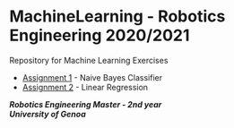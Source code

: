 # MachineLearning - Robotics Engineering 2020/2021
Repository for Machine Learning Exercises

* [Assignment 1](https://github.com/robertoalbanese/Machine-Learning/tree/master/Assignment_1) - Naive Bayes Classifier
* [Assignment 2](https://github.com/robertoalbanese/Machine-Learning/tree/master/Assignment_2) - Linear Regression



***Robotics Engineering Master - 2nd year***   
***University of Genoa***